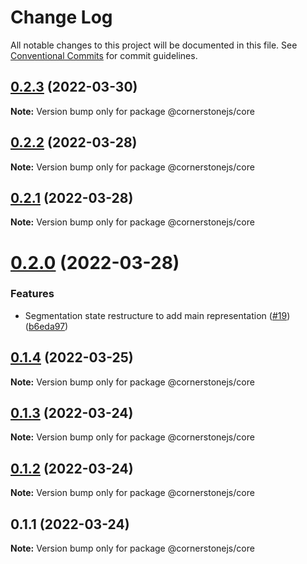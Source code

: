 # Change Log

All notable changes to this project will be documented in this file.
See [Conventional Commits](https://conventionalcommits.org) for commit guidelines.

## [0.2.3](https://github.com/PrecisionMetrics/cornerstone3d-FORPUBLIC/compare/@cornerstonejs/core@0.2.2...@cornerstonejs/core@0.2.3) (2022-03-30)

**Note:** Version bump only for package @cornerstonejs/core





## [0.2.2](https://github.com/PrecisionMetrics/cornerstone3d-FORPUBLIC/compare/@cornerstonejs/core@0.2.1...@cornerstonejs/core@0.2.2) (2022-03-28)

**Note:** Version bump only for package @cornerstonejs/core





## [0.2.1](https://github.com/PrecisionMetrics/cornerstone3d-FORPUBLIC/compare/@cornerstonejs/core@0.2.0...@cornerstonejs/core@0.2.1) (2022-03-28)

**Note:** Version bump only for package @cornerstonejs/core





# [0.2.0](https://github.com/PrecisionMetrics/cornerstone3d-FORPUBLIC/compare/@cornerstonejs/core@0.1.4...@cornerstonejs/core@0.2.0) (2022-03-28)


### Features

* Segmentation state restructure to add main representation ([#19](https://github.com/PrecisionMetrics/cornerstone3d-FORPUBLIC/issues/19)) ([b6eda97](https://github.com/PrecisionMetrics/cornerstone3d-FORPUBLIC/commit/b6eda97ab77ec244fd2e3a8c7d164efe78a4516f))





## [0.1.4](https://github.com/PrecisionMetrics/cornerstone3d-FORPUBLIC/compare/@cornerstonejs/core@0.1.3...@cornerstonejs/core@0.1.4) (2022-03-25)

**Note:** Version bump only for package @cornerstonejs/core





## [0.1.3](https://github.com/PrecisionMetrics/cornerstone3d-FORPUBLIC/compare/@cornerstonejs/core@0.1.2...@cornerstonejs/core@0.1.3) (2022-03-24)

**Note:** Version bump only for package @cornerstonejs/core





## [0.1.2](https://github.com/PrecisionMetrics/cornerstone3d-FORPUBLIC/compare/@cornerstonejs/core@0.1.1...@cornerstonejs/core@0.1.2) (2022-03-24)

**Note:** Version bump only for package @cornerstonejs/core





## 0.1.1 (2022-03-24)

**Note:** Version bump only for package @cornerstonejs/core
